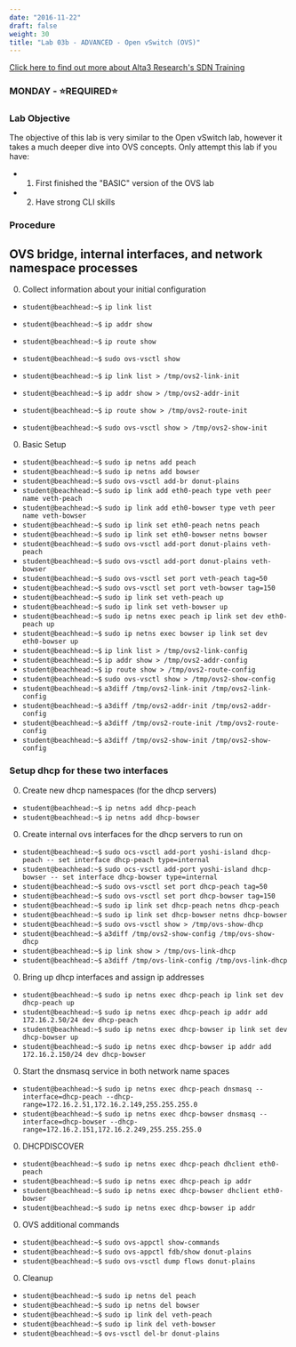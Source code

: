 ```yaml
---
date: "2016-11-22"
draft: false
weight: 30
title: "Lab 03b - ADVANCED - Open vSwitch (OVS)"
---
```

[Click here to find out more about Alta3 Research's SDN Training](https://alta3.com/courses/sdn)

### MONDAY - &#x2B50;REQUIRED&#x2B50;

### Lab Objective

The objective of this lab is very similar to the Open vSwitch lab, however it takes a much deeper dive into OVS concepts. Only attempt this lab if you have:

  - 1) First finished the "BASIC" version of the OVS lab
  - 2) Have strong CLI skills

### Procedure

## OVS bridge, internal interfaces, and network namespace processes

0. Collect information about your initial configuration

  * `student@beachhead:~$` `ip link list`
  * `student@beachhead:~$` `ip addr show`
  * `student@beachhead:~$` `ip route show`
  * `student@beachhead:~$` `sudo ovs-vsctl show`

  * `student@beachhead:~$` `ip link list > /tmp/ovs2-link-init`
  * `student@beachhead:~$` `ip addr show > /tmp/ovs2-addr-init`
  * `student@beachhead:~$` `ip route show > /tmp/ovs2-route-init`
  * `student@beachhead:~$` `sudo ovs-vsctl show > /tmp/ovs2-show-init`

0. Basic Setup

  * `student@beachhead:~$` `sudo ip netns add peach`
  * `student@beachhead:~$` `sudo ip netns add bowser`
  * `student@beachhead:~$` `sudo ovs-vsctl add-br donut-plains`
  * `student@beachhead:~$` `sudo ip link add eth0-peach type veth peer name veth-peach`
  * `student@beachhead:~$` `sudo ip link add eth0-bowser type veth peer name veth-bowser`
  * `student@beachhead:~$` `sudo ip link set eth0-peach netns peach`
  * `student@beachhead:~$` `sudo ip link set eth0-bowser netns bowser`
  * `student@beachhead:~$` `sudo ovs-vsctl add-port donut-plains veth-peach`
  * `student@beachhead:~$` `sudo ovs-vsctl add-port donut-plains veth-bowser`
  * `student@beachhead:~$` `sudo ovs-vsctl set port veth-peach tag=50`
  * `student@beachhead:~$` `sudo ovs-vsctl set port veth-bowser tag=150`
  * `student@beachhead:~$` `sudo ip link set veth-peach up`
  * `student@beachhead:~$` `sudo ip link set veth-bowser up`
  * `student@beachhead:~$` `sudo ip netns exec peach ip link set dev eth0-peach up`
  * `student@beachhead:~$` `sudo ip netns exec bowser ip link set dev eth0-bowser up`
  * `student@beachhead:~$` `ip link list > /tmp/ovs2-link-config`
  * `student@beachhead:~$` `ip addr show > /tmp/ovs2-addr-config`
  * `student@beachhead:~$` `ip route show > /tmp/ovs2-route-config`
  * `student@beachhead:~$` `sudo ovs-vsctl show > /tmp/ovs2-show-config`
  * `student@beachhead:~$` `a3diff /tmp/ovs2-link-init /tmp/ovs2-link-config`
  * `student@beachhead:~$` `a3diff /tmp/ovs2-addr-init /tmp/ovs2-addr-config`
  * `student@beachhead:~$` `a3diff /tmp/ovs2-route-init /tmp/ovs2-route-config`
  * `student@beachhead:~$` `a3diff /tmp/ovs2-show-init /tmp/ovs2-show-config`

### Setup dhcp for these two interfaces

0. Create new dhcp namespaces (for the dhcp servers)

  * `student@beachhead:~$` `ip netns add dhcp-peach`
  * `student@beachhead:~$` `ip netns add dhcp-bowser`

0. Create internal ovs interfaces for the dhcp servers to run on

  * `student@beachhead:~$` `sudo ocs-vsctl add-port yoshi-island dhcp-peach -- set interface dhcp-peach type=internal`
  * `student@beachhead:~$` `sudo ocs-vsctl add-port yoshi-island dhcp-bowser -- set interface dhcp-bowser type=internal`
  * `student@beachhead:~$` `sudo ovs-vsctl set port dhcp-peach tag=50`
  * `student@beachhead:~$` `sudo ovs-vsctl set port dhcp-bowser tag=150`
  * `student@beachhead:~$` `sudo ip link set dhcp-peach netns dhcp-peach`
  * `student@beachhead:~$` `sudo ip link set dhcp-bowser netns dhcp-bowser`
  * `student@beachhead:~$` `sudo ovs-vsctl show > /tmp/ovs-show-dhcp`
  * `student@beachhead:~$` `a3diff /tmp/ovs2-show-config /tmp/ovs-show-dhcp`
  * `student@beachhead:~$` `ip link show > /tmp/ovs-link-dhcp`
  * `student@beachhead:~$` `a3diff /tmp/ovs-link-config /tmp/ovs-link-dhcp`

0. Bring up dhcp interfaces and assign ip addresses  

  * `student@beachhead:~$` `sudo ip netns exec dhcp-peach ip link set dev dhcp-peach up`
  * `student@beachhead:~$` `sudo ip netns exec dhcp-peach ip addr add 172.16.2.50/24 dev dhcp-peach`
  * `student@beachhead:~$` `sudo ip netns exec dhcp-bowser ip link set dev dhcp-bowser up`
  * `student@beachhead:~$` `sudo ip netns exec dhcp-bowser ip addr add 172.16.2.150/24 dev dhcp-bowser`

0. Start the dnsmasq service in both network name spaces

  
  * `student@beachhead:~$` `sudo ip netns exec dhcp-peach dnsmasq --interface=dhcp-peach --dhcp-range=172.16.2.51,172.16.2.149,255.255.255.0`
  * `student@beachhead:~$` `sudo ip netns exec dhcp-bowser dnsmasq --interface=dhcp-bowser --dhcp-range=172.16.2.151,172.16.2.249,255.255.255.0`

0. DHCPDISCOVER 

  * `student@beachhead:~$` `sudo ip netns exec dhcp-peach dhclient eth0-peach`
  * `student@beachhead:~$` `sudo ip netns exec dhcp-peach ip addr`
  * `student@beachhead:~$` `sudo ip netns exec dhcp-bowser dhclient eth0-bowser`
  * `student@beachhead:~$` `sudo ip netns exec dhcp-bowser ip addr`
 
0. OVS additional commands

  * `student@beachhead:~$` `sudo ovs-appctl show-commands`
  * `student@beachhead:~$` `sudo ovs-appctl fdb/show donut-plains`
  * `student@beachhead:~$` `sudo ovs-vsctl dump flows donut-plains`

0. Cleanup 

  * `student@beachhead:~$` `sudo ip netns del peach`
  * `student@beachhead:~$` `sudo ip netns del bowser`
  * `student@beachhead:~$` `sudo ip link del veth-peach`
  * `student@beachhead:~$` `sudo ip link del veth-bowser`
  * `student@beachhead:~$` `ovs-vsctl del-br donut-plains`
 
